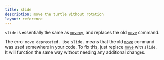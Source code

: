```yaml
---
title: slide
description: move the turtle without rotation
layout: reference
---
```


`slide` is essentially the same as [`movexy`](movexy.html), and replaces the old [`move`](move.html) command. 

The error <code class="error">move deprecated. Use slide.</code> means that the old [`move`](move.html) command was used somewhere in your code. To fix this, just replace [`move`](move.html) with `slide`. It will function the same way without needing any additional changes. 
